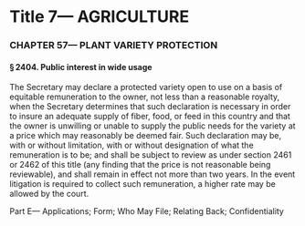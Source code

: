 
# Title 7— AGRICULTURE
### CHAPTER 57— PLANT VARIETY PROTECTION
#### § 2404. Public interest in wide usage

The Secretary may declare a protected variety open to use on a basis of equitable remuneration to the owner, not less than a reasonable royalty, when the Secretary determines that such declaration is necessary in order to insure an adequate supply of fiber, food, or feed in this country and that the owner is unwilling or unable to supply the public needs for the variety at a price which may reasonably be deemed fair. Such declaration may be, with or without limitation, with or without designation of what the remuneration is to be; and shall be subject to review as under section 2461 or 2462 of this title (any finding that the price is not reasonable being reviewable), and shall remain in effect not more than two years. In the event litigation is required to collect such remuneration, a higher rate may be allowed by the court.

Part E— Applications; Form; Who May File; Relating Back; Confidentiality
